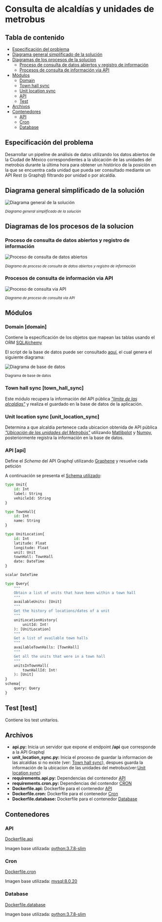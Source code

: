 # Consulta de alcaldías y unidades de metrobus
## Tabla de contenido
- [Especificación del problema](#especificacion)
- [Diagrama general simplificado de la solución](#diagrama_general)
- [Diagramas de los procesos de la solucion](#procesos_solucion)
    - [Proceso de consulta de datos abiertos y registro de información](#proc_consulta_datos_abiertos)
    - [Procesos de consulta de información via API](#proc_consulta_api)
- [Módulos](#modulos)
    - [Domain](#domain)
    - [Town hall sync](#mod_town_hall_sync)
    - [Unit location sync](#unit_location_sync)
    - [API](#api)
    - [Test](#test)
- [Archivos](#archivos)
- [Contenedores](#contenedores)
    - [API](#contenedor-api)
    - [Cron](#contenedor-cron)
    - [Database](#contenedor-database)


## <span id="especificacion">Especificación del problema</span>

Desarrollar un pipeline de análisis de datos utilizando los datos abiertos de la Ciudad de México
correspondientes a la ubicación de las unidades del metrobús durante la última hora para
obtener un histórico de la posición en la que se encuentra cada unidad que pueda ser
consultado mediante un API Rest (o Graphql) filtrando por unidad o por alcaldía.


## <span id="diagrama_general">Diagrama general simplificado de la solución</span>
![Diagrama general de la solución](/assets/general.png)

*<sub>Diagrama general simplificado de la solución</sub>*
## <span id="procesos_solucion">Diagramas de los procesos de la solucion</span>
### <span id="proc_consulta_datos_abiertos">Proceso de consulta de datos abiertos y registro de información</span>
![Proceso de consulta de datos abiertos](/assets/process_collect_data.png)

*<sub>Diagrama de proceso de consulta de datos abiertos y registro de información</sub>*

### <span id="proc_consulta_api">Procesos de consulta de información via API</span>
![Proceso de consulta via API](/assets/process_api.png)

*<sub>Diagrama de proceso de consulta via API</sub>*

## <span id="modulos">Módulos</span>
### <span id="domain">Domain [domain]</span>
Contiene la especificación de los objetos que mapean las tablas usando el ORM [SQLAlchemy](https://www.sqlalchemy.org/)

El script de la base de datos puede ser consultado [aquí](/database_config/database.schema.sql),
el cual genera el siguiente diagrama:

![Diagrama de base de datos](/assets/database.png)

<sub>Diagrama de base de datos</sub>

### <span id="town_hall_sync">Town hall sync [town_hall_sync]</span>

Este módulo recupera la información del API pública [*"limite de las alcaldias"*](https://datos.cdmx.gob.mx/explore/dataset/limite-de-las-alcaldias/information/) y realiza el guardado en la base de datos de la aplicación.

### <span id="unit_location_sync">Unit location sync [unit_location_sync]</span>
Determina a que alcaldia pertenece cada ubicacion obtenida de API pública [*"Ubicación de las unidades del Metrobús"*](https://datos.cdmx.gob.mx/explore/dataset/prueba_fetchdata_metrobus/information/) utilizando 
[Matlibplot](https://matplotlib.org/) y [Numpy](https://numpy.org/), posteriormente registra la información en la base de datos.

### <span id="api">API [api]</span>
Define el *Schema* del API Graphql utilizando [Graphene](https://graphene-python.org/) y resuelve cada petición

A continuación se presenta el [Schema utilizado](/assets/graphql.schema):
````python
type Unit{
	id: Int
	label: String
	vehicleId: String
}

type TownHall{
	id: Int
	name: String
}

type UnitLocation{
	id: Int
	latitude: Float
	longitude: Float
	unit: Unit
	townHall: TownHall
	date: DateTime
}

scalar DateTime

type Query{
    """
    Obtain a list of units that have been within a town hall
    """
    availableUnits: [Unit]
    """
    Get the history of locations/dates of a unit
    """
    unitLocationHistory(
        unitId: Int!
    ): [UnitLocation]
    """
    Get a list of available town halls
    """
    availableTownHalls: [TownHall]
    """
    Get all the units that were in a town hall
    """
    unitsInTownHall(
        townHallId: Int!
    ): [Unit]
}
schema{
    query: Query
}
````

## <span id="test"></span>Test [test]
Contiene los test unitarios.

## <span id="archivos">Archivos</span>
- **api.py:** Inicia un servidor que expone el endpoint **/api** que corresponde a la API Graphql
- **unit_location_sync.py:** Inicia el proceso de guardar la informacion de las alcaldias si no existe (ver: [Town hall sync](#town_hall_sync)), despues guarda
la información de la ubicacion de las unidades del metrobus(ver:[Unit location sync](#unit_location_sync))
- **requirements.api.py:** Dependencias del contenedor [API](#contenedor-api)
- **requirements.cron.py:** Dependencias del contendor [CRON](#contenedor-cron)
- **Dockerfile.api:** Dockerfile para el contenedor [API](#contenedor-api)
- **Dockerfile.cron:** Dockerfile para el contenedor [Cron](#contenedor-cron)
- **Dockerfile.database:** Dockerfile para el contenedor [Database](#contenedor-database)

## <span id="contenedores">Contenedores</span>
### <span id="contenedor-api">API</span>
[Dockerfile.api](/Dockerfile.api)

Imagen base utilizada: [python:3.7.8-slim](https://hub.docker.com/layers/python/library/python/3.7.8-slim/images/sha256-fe3f2c2b6ad6bb010426f50cdcc2350eef28f09505c1046f2ca68145c41ff6c6?context=explore) 
### <span id="contenedor-cron">Cron</span>
[Dockerfile.cron](/Dockerfile.cron)

Imagen base utilizada: [mysql:8.0.20](https://hub.docker.com/layers/mysql/library/mysql/8.0.20/images/sha256-0ba38ea9c478d1e98b2f0bc0cee5a62345c9f06f78c4b48123bdc70d8d224686?context=explore)
### <span id="contenedor-database">Database</span>
[Dockerfile.database](Dockerfile.database)

Imagen base utilizada: [python:3.7.8-slim](https://hub.docker.com/layers/python/library/python/3.7.8-slim/images/sha256-fe3f2c2b6ad6bb010426f50cdcc2350eef28f09505c1046f2ca68145c41ff6c6?context=explore)